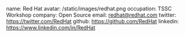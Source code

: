 name: Red Hat
avatar: /static/images/redhat.png
occupation: TSSC Workshop
company: Open Source
email: redhat@redhat.com
twitter: https://twitter.com/RedHat
github: https://github.com/RedHat
linkedin: https://www.linkedin.com/in/RedHat